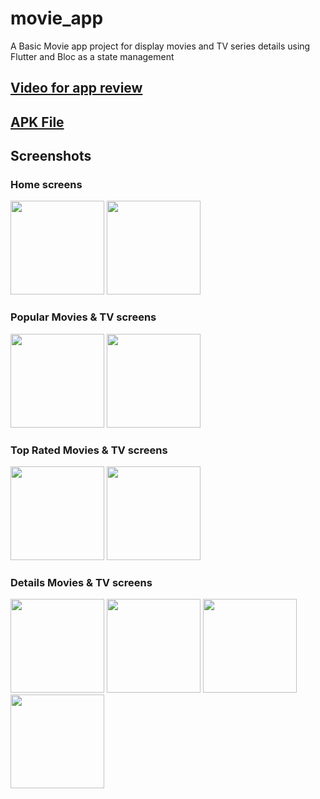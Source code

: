 # movie_app

A Basic Movie app project for display movies and TV series details using Flutter and Bloc as a state management

## [Video for app review](https://drive.google.com/file/d/1nPf1arG6SPVomoea2UU7itpzdcaMW2h8/view)

## [APK File](https://drive.google.com/file/d/1wkNwY3VM7QKQXHv_1uSeouvp77Wd0Xwq/view?usp=share_link)

## Screenshots

### Home screens
<p float="left">
  <img src="https://user-images.githubusercontent.com/92954570/207875354-1d63dd70-b116-472d-b651-51d247814e83.png" width="150" />
  <img src="https://user-images.githubusercontent.com/92954570/207875663-6004a6f1-4eca-436f-a2c9-417046d82880.png"  width="150" /> 
</p>

### Popular Movies & TV screens
<p float="left">
  <img src="https://user-images.githubusercontent.com/92954570/207876186-2a9a0a98-3bbf-4f45-96e5-422ffb21b884.png" width="150" />
  <img src="https://user-images.githubusercontent.com/92954570/207876147-ab57e4d2-b879-4758-8c34-134e85e4e7ed.png"  width="150" /> 
</p>

### Top Rated Movies & TV screens
<p float="left">
  <img src="https://user-images.githubusercontent.com/92954570/207881113-5df4e09e-bb23-428c-bcaf-54f4adb10dfc.png" width="150" />
  <img src="https://user-images.githubusercontent.com/92954570/207876581-2f826147-9f15-4e3f-a6d6-b333ea6c0a0a.png"  width="150" /> 
</p>


### Details Movies & TV screens
<p float="left">
  <img src="https://user-images.githubusercontent.com/92954570/207878585-361df989-4d8b-43e2-aa77-f88021befdc7.png" width="150" /> 
  <img src="https://user-images.githubusercontent.com/92954570/207878611-69448d0d-20e0-4836-a8be-5a7ac045f2e6.png" width="150" />
  <img src="https://user-images.githubusercontent.com/92954570/207878636-756e2a90-d774-418c-a67a-940548486456.png" width="150" />
  <img src="https://user-images.githubusercontent.com/92954570/207878661-7c99a1a0-dece-44f4-ae98-38dba037b3ee.png" width="150" />
</p>



